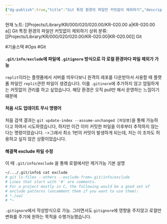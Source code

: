 ```yaml
---
{"dg-publish":true,"title":"Git 특정 환경의 파일만 커밋없이 제외하기","description":"또 다른 로컬환경에세 커밋과 원격 레포에 영향을 주지않고 파일을 제외하고자 했던 경험입니다. 커밋 한번, 또는 gitignore등의 방법들도 있지만 엄격하게 바로 제외만 하고싶었던 파일을 git의 exclude 파일을 이용해 제외해 봅니다.","permalink":"/projects/library/kr/000/020/020-00/kr-020-00-a/","dgPassFrontmatter":true,"noteIcon":"0","created":"2024-11-25T14:10:48.299+09:00","updated":"2025-03-18T11:05:51.321+09:00"}
---
```


현재 노트: [[Projects/Library/KR/000/020/020.00/KR-020.00 a\|KR-020.00 a]] Git 특정 환경의 파일만 커밋없이 제외하기
상위 분류: [[Projects/Library/KR/000/020/020.00/KR-020.00\|KR-020.00]] Git

#기술스택 #Ops #Git

#### `.git/info/exclude`에 파일에 `.gitignore` 방식으로 각 로컬 환경마다 파일 제외가 가능

`replit`이라는 플랫폼에서 서버를 띄우다보니 원격의 레포를 다운받아서 사용할 때 플랫폼 파일인 `replit`관련 파일이 생겼습니다. 이를 `.gitinore`에 추가하지 않고 엄밀하게는 커밋없이 관리를 하고 싶었습니다. 해당 환경은 오직 pull만 해서 운영하는 느낌이기 떄문에

#### 처음 시도 업데이트 무시 명령어
처음 검색 결과는  `git update-index --assume-unchanged [파일명]`을 통해 가능하다고 하여서 시도하였습니다,
하지만 이건 이미 커밋한 파일을 이후부터 추적하지 않는다는 명령이었습니다.
->그래서 최소 1번의 커밋이 발생하게 되는데, 저는 이 조차도 허용하고 싶지 않은 상황이었습니다.


#### 해결책 exclude 파일 수정
이 때 `.git/info/exclude` 을 통해 로컬에서만 제거가능
기본 설명
```sh
~/.../.git/info$ cat exclude 
# git ls-files --others --exclude-from=.git/info/exclude
# Lines that start with '#' are comments.
# For a project mostly in C, the following would be a good set of
# exclude patterns (uncomment them if you want to use them):
# *.[oa]
# *~
```

`.gitignore`에서 작성방식으로 가능. 그러면서도 `gitignore`에 영향을 주지않고 로컬만 변화를 주기에 원하는 목적을 수행가능했습니다.
